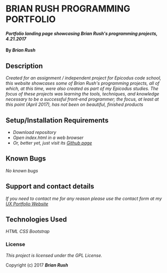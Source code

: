 # BRIAN RUSH PROGRAMMING PORTFOLIO

#### _Portfolio landing page showcasing Brian Rush's programming projects, 4.21.2017_

#### By _**Brian Rush**_

## Description

_Created for an assignment / independent project for Epicodus code school, this website showcases some of Brian Rush's programming projects, all of which, at this time, were also created as part of my Epicodus studies. The focus of these projects was learning the tools, techniques, and knowledge necessary to be a successful front-end programmer; the focus, at least at this point (April 2017), has not been on beautiful, finished products_

## Setup/Installation Requirements

* _Download repository_
* _Open index.html in a web browser_
* _Or, better yet, just visit its [Github page](http://Brian-Rush.github.io/portfolio)_

## Known Bugs

_No known bugs_

## Support and contact details

_If you need to contact me for any reason please use the contact form at my [UX Portfolio Website](http://www.whoisbrianrush.com/contact/)_

## Technologies Used

_HTML_
_CSS_
_Bootstrap_

### License

_This project is licensed under the GPL License._

Copyright (c) 2017 **_Brian Rush_**
